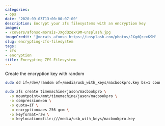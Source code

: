 ```yaml
---
categories:
- ops
date: "2020-09-03T13:00:00-07:00"
description: Encrypt your zfs filesystems with an encryption key
images: 
- /covers/afonso-morais-JXgdQzexK9M-unsplash.jpg
imageCredit: '@morais_afonso https://unsplash.com/photos/JXgdQzexK9M'
slug: encrypting-zfs-filesystem
tags:
- zfs
- encryption
title: Encrypting ZFS Filesystem
---
```


Create the encryption key with random

```bash
sudo dd if=/dev/random of=/media/usb_with_keys/macbookpro.key bs=1 count=32
```

```bash
sudo zfs create timemachine/jason/macbookpro \
  -o mountpoint=/mnt/timemachine/jason/macbookpro \
  -o compression=on \
  -o quota=1T \
  -o encryption=aes-256-gcm \
  -o keyformat=raw \
  -o keylocation=file:///media/usb_with_keys/macbookpro.key
```

